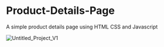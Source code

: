 # Product-Details-Page
 A simple product details page using HTML CSS and Javascript


![Untitled_Project_V1](https://github.com/AYESHA-AJ/Product-Details-Page/assets/71628013/262fc5e4-a99f-42d0-9b42-a7f5db9dd4d2)
